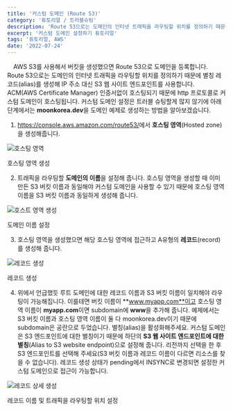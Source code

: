 ```yaml
---
title: '커스텀 도메인 (Route 53)'
category: '튜토리얼 / 트러블슈팅'
description: 'Route 53으로는 도메인의 인터넷 트래픽을 라우팅할 위치를 정의하기 때문에 별칭 레코드(alias)를 생성해 IP 주소 대신 S3 웹 사이트 엔드포인트를 사용합니다. AWS S3를 사용해서 버킷을 생성했으면 Route 53으로 도메인을 등록합니다.'
excerpt: '커스텀 도메인 설정하기 튜토리얼'
tags: '튜토리얼, AWS'
date: '2022-07-24'
---
```


&emsp;AWS S3를 사용해서 버킷을 생성했으면 Route 53으로 도메인을 등록합니다. Route 53으로는 도메인의 인터넷 트래픽을 라우팅할 위치를 정의하기 때문에 별칭 레코드(alias)를 생성해 IP 주소 대신 S3 웹 사이트 엔드포인트를 사용합니다. ACM(AWS Certificate Manager) 인증서없이 호스팅되기 때문에 http 프로토콜로 커스텀 도메인이 호스팅됩니다. 커스텀 도메인 설정은 트러블 슈팅할게 많지 않기에 아래 단계에서는 **moonkorea.dev**을 도메인 예제로 생성하는 방법을 알아보겠습니다.

1. <a href="https://console.aws.amazon.com/route53/" target=”_blank”>https://console.aws.amazon.com/route53/</a>에서 **호스팅 영역**(Hosted zone)을 생성해줍니다.

<div style="max-width:650px; margin: auto">

![호스팅 영역](/assets/markdown-image/Tutorial-AWS-커스텀-도메인/create_hostzone.png)

</div>

<span>호스팅 영역 생성</span>

2. 트래픽을 라우팅할 **도메인의 이름**을 설정해 줍니다. 호스팅 영역을 생성할 때 이미 만든 S3 버킷 이름과 동일해야 커스텀 도메인을 사용할 수 있기 때문에 호스팅 영역 이름을 S3 버킷 이름과 동일하게 생성해 줍니다.

<div style="max-width:650px; margin: auto">

![호스트 영역 생성](/assets/markdown-image/Tutorial-AWS-커스텀-도메인/create_host_zone_detail.png)

</div>

<span>도메인 이름 설정</span>

3. 호스팅 영역을 생성했으면 해당 호스팅 영역에 접근하고 A유형의 **레코드**(record)를 생성해 줍니다.

<div style="max-width:650px; margin: auto">

![레코드 생성](/assets/markdown-image/Tutorial-AWS-커스텀-도메인/create_record.png)

</div>

<span>레코드 생성</span>

4. 위에서 언급했듯 루트 도메인에 대한 레코드 이름과 S3 버킷 이름이 일치해야 라우팅이 가능해집니다. 이를테면 버킷 이름이 **www.myapp.com**이고 호스팅 영역 이름이 **myapp.com**이면 subdomain에 **www**을 추가해 줍니다. 예제에서는 S3 버킷 이름과 호스팅 영역 이름이 둘 다 moonkorea.dev이기 때문에 subdomain은 공란으로 두었습니다. 별칭(alias)을 활성화해주세요. 커스텀 도메인은 S3 엔드포인트에 대한 별칭이기 때문에 하단의 **S3 웹 사이트 엔드포인트에 대한 별칭**(Alias to S3 website endpoint)으로 설정해 줍니다. 리전까지 선택을 한 후 S3 엔드포인트를 선택해 주세요(S3 버킷 이름과 레코드 이름이 다르면 리소스를 찾을 수 없습니다). 레코드 생성 상태가 pending에서 INSYNC로 변경되면 설정한 커스텀 도메인으로 접근이 가능합니다.

<div style="max-width:650px; margin: auto">

![레코드 상세 생성](/assets/markdown-image/Tutorial-AWS-커스텀-도메인/create_record_detail.png)

</div>

<span>레코드 이름 및 트래픽을 라우팅할 위치 설정</span>
